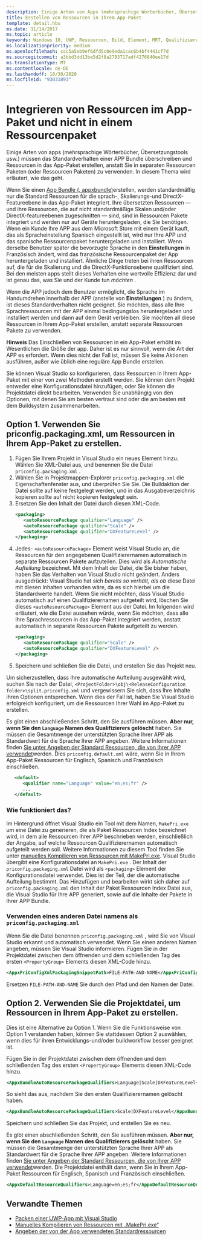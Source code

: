 ```yaml
---
description: Einige Arten von Apps (mehrsprachige Wörterbücher, Übersetzungstools usw.) müssen das Standardverhalten von einem App-Paket überschreiben und Ressourcen im App-Paket und nicht in separaten Ressourcenpaketen integrieren. In diesem Thema wird erläutert, wie das geht.
title: Erstellen von Ressourcen in Ihrem App-Paket
template: detail.hbs
ms.date: 11/14/2017
ms.topic: article
keywords: Windows 10, UWP, Ressourcen, Bild, Element, MRT, Qualifizierer
ms.localizationpriority: medium
ms.openlocfilehash: ccc5a5eb9ef6dfd5c0e9eda1cac6b4bf4441cf7d
ms.sourcegitcommit: a3bbd3dd13be5d2f8a2793717adf4276840ee17d
ms.translationtype: MT
ms.contentlocale: de-DE
ms.lasthandoff: 10/30/2020
ms.locfileid: "93031893"
---
```

# <a name="build-resources-into-your-app-package-instead-of-into-a-resource-pack"></a>Integrieren von Ressourcen im App-Paket und nicht in einem Ressourcenpaket

Einige Arten von apps (mehrsprachige Wörterbücher, Übersetzungstools usw.) müssen das Standardverhalten einer APP Bundle überschreiben und Ressourcen in das App-Paket erstellen, anstatt Sie in separaten Ressourcen Paketen (oder Ressourcen Paketen) zu verwenden. In diesem Thema wird erläutert, wie das geht.

Wenn Sie einen [App Bundle (. appxbundle)](/windows/msix/package/packaging-uwp-apps)erstellen, werden standardmäßig nur die Standard Ressourcen für die sprach-, Skalierungs-und DirectX-Featureebene in das App-Paket integriert. Ihre übersetzten Ressourcen &mdash; und ihre Ressourcen, die auf nicht standardmäßige Skalen und/oder DirectX-featureebenen zugeschnitten &mdash; sind, sind in Ressourcen Pakete integriert und werden nur auf Geräte heruntergeladen, die Sie benötigen. Wenn ein Kunde Ihre APP aus dem Microsoft Store mit einem Gerät kauft, das als Spracheinstellung Spanisch eingestellt ist, wird nur Ihre APP und das spanische Ressourcenpaket heruntergeladen und installiert. Wenn derselbe Benutzer später die bevorzugte Sprache in den **Einstellungen** in Französisch ändert, wird das französische Ressourcenpaket der App heruntergeladen und installiert. Ähnliche Dinge treten bei ihren Ressourcen auf, die für die Skalierung und die DirectX-Funktionsebene qualifiziert sind. Bei den meisten apps stellt dieses Verhalten eine wertvolle Effizienz dar und ist genau das, was Sie und der Kunde tun *möchten* .

Wenn die APP jedoch dem Benutzer ermöglicht, die Sprache im Handumdrehen innerhalb der APP (anstelle von **Einstellungen** ) zu ändern, ist dieses Standardverhalten nicht geeignet. Sie möchten, dass alle Ihre Sprachressourcen mit der APP einmal bedingungslos heruntergeladen und installiert werden und dann auf dem Gerät verbleiben. Sie möchten all diese Ressourcen in Ihrem App-Paket erstellen, anstatt separate Ressourcen Pakete zu verwenden.

**Hinweis** Das Einschließen von Ressourcen in ein App-Paket erhöht im Wesentlichen die Größe der app. Daher ist es nur sinnvoll, wenn die Art der APP es erfordert. Wenn dies nicht der Fall ist, müssen Sie keine Aktionen ausführen, außer wie üblich eine reguläre App Bundle erstellen.

Sie können Visual Studio so konfigurieren, dass Ressourcen in Ihrem App-Paket mit einer von zwei Methoden erstellt werden. Sie können dem Projekt entweder eine Konfigurationsdatei hinzufügen, oder Sie können die Projektdatei direkt bearbeiten. Verwenden Sie unabhängig von den Optionen, mit denen Sie am besten vertraut sind oder die am besten mit dem Buildsystem zusammenarbeiten.

## <a name="option-1-use-priconfigpackagingxml-to-build-resources-into-your-app-package"></a>Option 1. Verwenden Sie priconfig.packaging.xml, um Ressourcen in Ihrem App-Paket zu erstellen.

1. Fügen Sie Ihrem Projekt in Visual Studio ein neues Element hinzu. Wählen Sie XML-Datei aus, und benennen Sie die Datei `priconfig.packaging.xml` .
2. Wählen Sie in Projektmappen-Explorer `priconfig.packaging.xml` die Eigenschaftenfenster aus, und überprüfen Sie Sie. Die Buildaktion der Datei sollte auf keine festgelegt werden, und in das Ausgabeverzeichnis kopieren sollte auf nicht kopieren festgelegt sein.
3. Ersetzen Sie den Inhalt der Datei durch diesen XML-Code.
   ```xml
   <packaging>
      <autoResourcePackage qualifier="Language" />
      <autoResourcePackage qualifier="Scale" />
      <autoResourcePackage qualifier="DXFeatureLevel" />
   </packaging>
   ```
4. Jedes- `<autoResourcePackage>` Element weist Visual Studio an, die Ressourcen für den angegebenen Qualifizierernamen automatisch in separate Ressourcen Pakete aufzuteilen. Dies wird als *Automatische Aufteilung* bezeichnet. Mit dem Inhalt der Datei, die Sie bisher haben, haben Sie das Verhalten von Visual Studio nicht geändert. Anders ausgedrückt: Visual Studio hat sich *bereits so verhält, als ob* diese Datei mit diesen Inhalten vorhanden wäre, da es sich hierbei um die Standardwerte handelt. Wenn Sie nicht möchten, dass Visual Studio automatisch auf einen Qualifizierernamen aufgeteilt wird, löschen Sie dieses `<autoResourcePackage>` Element aus der Datei. Im folgenden wird erläutert, wie die Datei aussehen würde, wenn Sie möchten, dass alle Ihre Sprachressourcen in das App-Paket integriert werden, anstatt automatisch in separate Ressourcen Pakete aufgeteilt zu werden.
   ```xml
   <packaging>
      <autoResourcePackage qualifier="Scale" />
      <autoResourcePackage qualifier="DXFeatureLevel" />
   </packaging>
   ```
5. Speichern und schließen Sie die Datei, und erstellen Sie das Projekt neu.

Um sicherzustellen, dass Ihre automatische Aufteilung ausgewählt wird, suchen Sie nach der Datei, `<ProjectFolder>\obj\<ReleaseConfiguration folder>\split.priconfig.xml` und vergewissern Sie sich, dass Ihre Inhalte ihren Optionen entsprechen. Wenn dies der Fall ist, haben Sie Visual Studio erfolgreich konfiguriert, um die Ressourcen Ihrer Wahl im App-Paket zu erstellen.

Es gibt einen abschließenden Schritt, den Sie ausführen müssen. **Aber nur, wenn Sie den `Language` Namen des Qualifizierers gelöscht** haben. Sie müssen die Gesamtmenge der unterstützten Sprache Ihrer APP als Standardwert für die Sprache Ihrer APP angeben. Weitere Informationen finden [Sie unter Angeben der Standard Ressourcen, die von Ihrer APP verwendet](specify-default-resources-installed.md)werden. Dies `priconfig.default.xml` wäre, wenn Sie in Ihrem App-Paket Ressourcen für Englisch, Spanisch und Französisch einschließen.

```xml
   <default>
      <qualifier name="Language" value="en;es;fr" />
      ...
   </default>
```

### <a name="how-does-this-work"></a>Wie funktioniert das?

Im Hintergrund öffnet Visual Studio ein Tool mit dem Namen, `MakePri.exe` um eine Datei zu generieren, die als Paket Ressourcen Index bezeichnet wird, in dem alle Ressourcen Ihrer APP beschrieben werden, einschließlich der Angabe, auf welche Ressourcen Qualifizierernamen automatisch aufgeteilt werden soll. Weitere Informationen zu diesem Tool finden Sie unter [manuelles Kompilieren von Ressourcen mit MakePri.exe](compile-resources-manually-with-makepri.md). Visual Studio übergibt eine Konfigurationsdatei an `MakePri.exe` . Der Inhalt der `priconfig.packaging.xml` Datei wird als `<packaging>` Element der Konfigurationsdatei verwendet. Dies ist der Teil, der die automatische Aufteilung bestimmt. Das Hinzufügen und bearbeiten wirkt sich daher auf `priconfig.packaging.xml` den Inhalt der Paket Ressourcen Index Datei aus, die Visual Studio für Ihre APP generiert, sowie auf die Inhalte der Pakete in Ihrer APP Bundle.

### <a name="using-a-different-file-name-than-priconfigpackagingxml"></a>Verwenden eines anderen Datei namens als `priconfig.packaging.xml`

Wenn Sie die Datei benennen `priconfig.packaging.xml` , wird Sie von Visual Studio erkannt und automatisch verwendet. Wenn Sie einen anderen Namen angeben, müssen Sie Visual Studio informieren. Fügen Sie in der Projektdatei zwischen dem öffnenden und dem schließenden Tag des ersten `<PropertyGroup>` Elements diesen XML-Code hinzu.

```xml
<AppxPriConfigXmlPackagingSnippetPath>FILE-PATH-AND-NAME</AppxPriConfigXmlPackagingSnippetPath>
```

Ersetzen `FILE-PATH-AND-NAME` Sie durch den Pfad und den Namen der Datei.

## <a name="option-2-use-your-project-file-to-build-resources-into-your-app-package"></a>Option 2. Verwenden Sie die Projektdatei, um Ressourcen in Ihrem App-Paket zu erstellen.

Dies ist eine Alternative zu Option 1. Wenn Sie die Funktionsweise von Option 1 verstanden haben, können Sie stattdessen Option 2 auswählen, wenn dies für ihren Entwicklungs-und/oder buildworkflow besser geeignet ist.

Fügen Sie in der Projektdatei zwischen dem öffnenden und dem schließenden Tag des ersten `<PropertyGroup>` Elements diesen XML-Code hinzu.

```xml
<AppxBundleAutoResourcePackageQualifiers>Language|Scale|DXFeatureLevel</AppxBundleAutoResourcePackageQualifiers>
```

So sieht das aus, nachdem Sie den ersten Qualifizierernamen gelöscht haben.

```xml
<AppxBundleAutoResourcePackageQualifiers>Scale|DXFeatureLevel</AppxBundleAutoResourcePackageQualifiers>
```

Speichern und schließen Sie das Projekt, und erstellen Sie es neu.

Es gibt einen abschließenden Schritt, den Sie ausführen müssen. **Aber nur, wenn Sie den `Language` Namen des Qualifizierers gelöscht** haben. Sie müssen die Gesamtmenge der unterstützten Sprache Ihrer APP als Standardwert für die Sprache Ihrer APP angeben. Weitere Informationen finden [Sie unter Angeben der Standard Ressourcen, die von Ihrer APP verwendet](specify-default-resources-installed.md)werden. Die Projektdatei enthält dann, wenn Sie in Ihrem App-Paket Ressourcen für Englisch, Spanisch und Französisch einschließen.

```xml
<AppxDefaultResourceQualifiers>Language=en;es;fr</AppxDefaultResourceQualifiers>
```

## <a name="related-topics"></a>Verwandte Themen

* [Packen einer UWP-App mit Visual Studio](/windows/msix/package/packaging-uwp-apps)
* [Manuelles Kompilieren von Ressourcen mit „MakePri.exe“](compile-resources-manually-with-makepri.md)
* [Angeben der von der App verwendeten Standardressourcen](specify-default-resources-installed.md)
